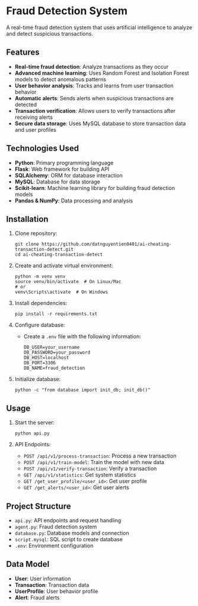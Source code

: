 # Fraud Detection System

A real-time fraud detection system that uses artificial intelligence to analyze and detect suspicious transactions.

## Features

- **Real-time fraud detection**: Analyze transactions as they occur
- **Advanced machine learning**: Uses Random Forest and Isolation Forest models to detect anomalous patterns
- **User behavior analysis**: Tracks and learns from user transaction behavior
- **Automatic alerts**: Sends alerts when suspicious transactions are detected
- **Transaction verification**: Allows users to verify transactions after receiving alerts
- **Secure data storage**: Uses MySQL database to store transaction data and user profiles

## Technologies Used

- **Python**: Primary programming language
- **Flask**: Web framework for building API
- **SQLAlchemy**: ORM for database interaction
- **MySQL**: Database for data storage
- **Scikit-learn**: Machine learning library for building fraud detection models
- **Pandas & NumPy**: Data processing and analysis

## Installation

1. Clone repository:
   ```
   git clone https://github.com/datnguyentien0401/ai-cheating-transaction-detect.git
   cd ai-cheating-transaction-detect
   ```

2. Create and activate virtual environment:
   ```
   python -m venv venv
   source venv/bin/activate  # On Linux/Mac
   # or
   venv\Scripts\activate  # On Windows
   ```

3. Install dependencies:
   ```
   pip install -r requirements.txt
   ```

4. Configure database:
   - Create a `.env` file with the following information:
     ```
     DB_USER=your_username
     DB_PASSWORD=your_password
     DB_HOST=localhost
     DB_PORT=3306
     DB_NAME=fraud_detection
     ```

5. Initialize database:
   ```
   python -c "from database import init_db; init_db()"
   ```

## Usage

1. Start the server:
   ```
   python api.py
   ```

2. API Endpoints:
   - `POST /api/v1/process-transaction`: Process a new transaction
   - `POST /api/v1/train-model`: Train the model with new data
   - `POST /api/v1/verify-transaction`: Verify a transaction
   - `GET /api/v1/statistics`: Get system statistics
   - `GET /get_user_profile/<user_id>`: Get user profile
   - `GET /get_alerts/<user_id>`: Get user alerts

## Project Structure

- `api.py`: API endpoints and request handling
- `agent.py`: Fraud detection system
- `database.py`: Database models and connection
- `script.mysql`: SQL script to create database
- `.env`: Environment configuration

## Data Model

- **User**: User information
- **Transaction**: Transaction data
- **UserProfile**: User behavior profile
- **Alert**: Fraud alerts
